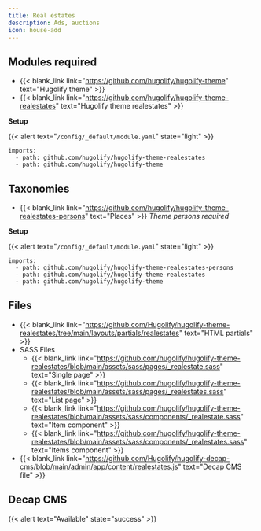```yaml
---
title: Real estates
description: Ads, auctions
icon: house-add
---
```


## Modules required

- {{< blank_link link="https://github.com/hugolify/hugolify-theme" text="Hugolify theme" >}}
- {{< blank_link link="https://github.com/hugolify/hugolify-theme-realestates" text="Hugolify theme realestates" >}}

**Setup**

{{< alert text="`/config/_default/module.yaml`" state="light" >}}

```go-html-template
imports:
  - path: github.com/hugolify/hugolify-theme-realestates
  - path: github.com/hugolify/hugolify-theme
```

## Taxonomies

- {{< blank_link link="https://github.com/hugolify/hugolify-theme-realestates-persons" text="Places" >}} _Theme persons required_

**Setup**

{{< alert text="`/config/_default/module.yaml`" state="light" >}}

```go-html-template
imports:
  - path: github.com/hugolify/hugolify-theme-realestates-persons
  - path: github.com/hugolify/hugolify-theme-realestates
  - path: github.com/hugolify/hugolify-theme
```

## Files

- {{< blank_link link="https://github.com/Hugolify/hugolify-theme-realestates/tree/main/layouts/partials/realestates" text="HTML partials" >}}
- SASS Files
  - {{< blank_link link="https://github.com/hugolify/hugolify-theme-realestates/blob/main/assets/sass/pages/_realestate.sass" text="Single page" >}}
  - {{< blank_link link="https://github.com/hugolify/hugolify-theme-realestates/blob/main/assets/sass/pages/_realestates.sass" text="List page" >}}
  - {{< blank_link link="https://github.com/hugolify/hugolify-theme-realestates/blob/main/assets/sass/components/_realestate.sass" text="Item component" >}}
  - {{< blank_link link="https://github.com/hugolify/hugolify-theme-realestates/blob/main/assets/sass/components/_realestates.sass" text="Items component" >}}
- {{< blank_link link="https://github.com/Hugolify/hugolify-decap-cms/blob/main/admin/app/content/realestates.js" text="Decap CMS file" >}}

## Decap CMS

{{< alert text="Available" state="success" >}}
